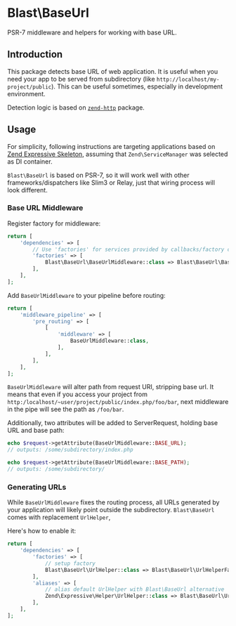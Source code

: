 Blast\BaseUrl
=============

PSR-7 middleware and helpers for working with base URL.
  
Introduction
------------

This package detects base URL of web application. It is useful when you need your app
to be served from subdirectory (like `http://localhost/my-project/public`). This can
be useful sometimes, especially in development environment.

Detection logic is based on [`zend-http`](https://github.com/zendframework/zend-http) 
package.

Usage
-----

For simplicity, following instructions are targeting applications based on 
[Zend Expressive Skeleton](https://github.com/zendframework/zend-expressive-skeleton),
assuming that `Zend\ServiceManager` was selected as DI container.
  
`Blast\BaseUrl` is based on PSR-7, so it will work well with other frameworks/dispatchers
like Slim3 or Relay, just that wiring process will look different.

### Base URL Middleware

Register factory for middleware:

```php
return [
    'dependencies' => [
        // Use 'factories' for services provided by callbacks/factory classes.
        'factories' => [
            Blast\BaseUrl\BaseUrlMiddleware::class => Blast\BaseUrl\BaseUrlMiddlewareFactory::class,
        ],
    ],
];
```

Add `BaseUrlMiddleware` to your pipeline before routing:

```php
return [
    'middleware_pipeline' => [
        'pre_routing' => [
            [
                'middleware' => [
                    BaseUrlMiddleware::class,
                ],
            ],
        ],
    ],
];
```

`BaseUrlMiddleware` will alter path from request URI, stripping base url. It means that
even if you access your project from `http:/localhost/~user/project/public/index.php/foo/bar`,
next middleware in the pipe will see the path as `/foo/bar`.

Additionally, two attributes will be added to ServerRequest, holding base URL and base path:

```php
echo $request->getAttribute(BaseUrlMiddleware::BASE_URL);   
// outputs: /some/subdirectory/index.php

echo $request->getAttribute(BaseUrlMiddleware::BASE_PATH);
// outputs: /some/subdirectory/
```

### Generating URLs

While `BaseUrlMiddleware` fixes the routing process, all URLs generated by your application
will likely point outside the subdirectory. `Blast\BaseUrl` comes with replacement `UrlHelper`,

Here's how to enable it: 

```php
return [
    'dependencies' => [
        'factories' => [
            // setup factory
            Blast\BaseUrl\UrlHelper::class => Blast\BaseUrl\UrlHelperFactory::class,            
        ],
        'aliases' => [
            // alias default UrlHelper with Blast\BaseUrl alternative
            Zend\Expressive\Helper\UrlHelper::class => Blast\BaseUrl\UrlHelper::class,
        ],
    ],
];
```
